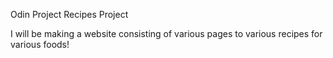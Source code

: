 Odin Project Recipes Project

I will be making a website consisting of various pages
to various recipes for various foods! 
